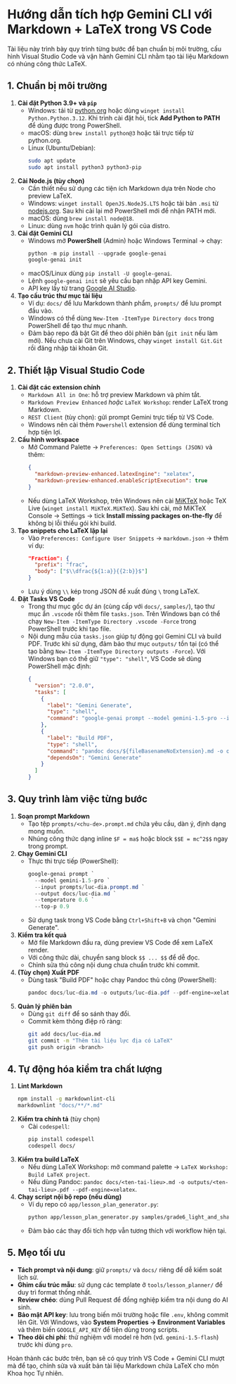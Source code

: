 # Hướng dẫn tích hợp Gemini CLI với Markdown + LaTeX trong VS Code

Tài liệu này trình bày quy trình từng bước để bạn chuẩn bị môi trường, cấu hình Visual Studio Code và vận hành Gemini CLI nhằm tạo tài liệu Markdown có nhúng công thức LaTeX.

## 1. Chuẩn bị môi trường

1. **Cài đặt Python 3.9+ và `pip`**
   - Windows: tải từ [python.org](https://www.python.org/downloads/) hoặc dùng `winget install Python.Python.3.12`. Khi trình cài đặt hỏi, tick **Add Python to PATH** để dùng được trong PowerShell.
   - macOS: dùng `brew install python@3` hoặc tải trực tiếp từ python.org.
   - Linux (Ubuntu/Debian):
     ```bash
     sudo apt update
     sudo apt install python3 python3-pip
     ```
2. **Cài Node.js (tùy chọn)**
   - Cần thiết nếu sử dụng các tiện ích Markdown dựa trên Node cho preview LaTeX.
   - Windows: `winget install OpenJS.NodeJS.LTS` hoặc tải bản `.msi` từ [nodejs.org](https://nodejs.org/). Sau khi cài lại mở PowerShell mới để nhận PATH mới.
   - macOS: dùng `brew install node@18`.
   - Linux: dùng `nvm` hoặc trình quản lý gói của distro.
3. **Cài đặt Gemini CLI**
   - Windows mở **PowerShell** (Admin) hoặc Windows Terminal → chạy:
     ```powershell
     python -m pip install --upgrade google-genai
     google-genai init
     ```
   - macOS/Linux dùng `pip install -U google-genai`.
   - Lệnh `google-genai init` sẽ yêu cầu bạn nhập API key Gemini.
   - API key lấy từ trang [Google AI Studio](https://aistudio.google.com/app/apikey).
4. **Tạo cấu trúc thư mục tài liệu**
   - Ví dụ: `docs/` để lưu Markdown thành phẩm, `prompts/` để lưu prompt đầu vào.
   - Windows có thể dùng `New-Item -ItemType Directory docs` trong PowerShell để tạo thư mục nhanh.
   - Đảm bảo repo đã bật Git để theo dõi phiên bản (`git init` nếu làm mới). Nếu chưa cài Git trên Windows, chạy `winget install Git.Git` rồi đăng nhập tài khoản Git.

## 2. Thiết lập Visual Studio Code

1. **Cài đặt các extension chính**
   - `Markdown All in One`: hỗ trợ preview Markdown và phím tắt.
   - `Markdown Preview Enhanced` *hoặc* `LaTeX Workshop`: render LaTeX trong Markdown.
   - `REST Client` (tùy chọn): gửi prompt Gemini trực tiếp từ VS Code.
   - Windows nên cài thêm `Powershell` extension để dùng terminal tích hợp tiện lợi.
2. **Cấu hình workspace**
   - Mở Command Palette → `Preferences: Open Settings (JSON)` và thêm:
     ```json
     {
       "markdown-preview-enhanced.latexEngine": "xelatex",
       "markdown-preview-enhanced.enableScriptExecution": true
     }
     ```
   - Nếu dùng LaTeX Workshop, trên Windows nên cài [MiKTeX](https://miktex.org/download) hoặc TeX Live (`winget install MiKTeX.MiKTeX`). Sau khi cài, mở MiKTeX Console → Settings → tick **Install missing packages on-the-fly** để không bị lỗi thiếu gói khi build.
3. **Tạo snippets cho LaTeX lặp lại**
   - Vào `Preferences: Configure User Snippets` → `markdown.json` → thêm ví dụ:
     ```json
     "Fraction": {
       "prefix": "frac",
       "body": ["$\\dfrac{${1:a}}{{2:b}}$"]
     }
     ```
   - Lưu ý dùng `\\` kép trong JSON để xuất đúng `\` trong LaTeX.
4. **Đặt Tasks VS Code**
   - Trong thư mục gốc dự án (cùng cấp với `docs/`, `samples/`), tạo thư mục ẩn `.vscode` rồi thêm file `tasks.json`. Trên Windows bạn có thể chạy `New-Item -ItemType Directory .vscode -Force` trong PowerShell trước khi tạo file.
   - Nội dung mẫu của `tasks.json` giúp tự động gọi Gemini CLI và build PDF. Trước khi sử dụng, đảm bảo thư mục `outputs/` tồn tại (có thể tạo bằng `New-Item -ItemType Directory outputs -Force`). Với Windows bạn có thể giữ `"type": "shell"`, VS Code sẽ dùng PowerShell mặc định:
     ```json
     {
       "version": "2.0.0",
       "tasks": [
         {
           "label": "Gemini Generate",
           "type": "shell",
           "command": "google-genai prompt --model gemini-1.5-pro --input ${file} --output docs/${fileBasenameNoExtension}.md"
         },
         {
           "label": "Build PDF",
           "type": "shell",
           "command": "pandoc docs/${fileBasenameNoExtension}.md -o outputs/${fileBasenameNoExtension}.pdf --pdf-engine=xelatex",
           "dependsOn": "Gemini Generate"
         }
       ]
     }
     ```

## 3. Quy trình làm việc từng bước

1. **Soạn prompt Markdown**
   - Tạo tệp `prompts/<chu-de>.prompt.md` chứa yêu cầu, dàn ý, định dạng mong muốn.
   - Nhúng công thức dạng inline `$F = ma$` hoặc block `$$E = mc^2$$` ngay trong prompt.
2. **Chạy Gemini CLI**
   - Thực thi trực tiếp (PowerShell):
     ```powershell
     google-genai prompt `
       --model gemini-1.5-pro `
       --input prompts/luc-dia.prompt.md `
       --output docs/luc-dia.md `
       --temperature 0.6 `
       --top-p 0.9
     ```
   - Sử dụng task trong VS Code bằng `Ctrl+Shift+B` và chọn "Gemini Generate".
3. **Kiểm tra kết quả**
   - Mở file Markdown đầu ra, dùng preview VS Code để xem LaTeX render.
   - Với công thức dài, chuyển sang block `$$ ... $$` để dễ đọc.
   - Chỉnh sửa thủ công nội dung chưa chuẩn trước khi commit.
4. **(Tùy chọn) Xuất PDF**
   - Dùng task "Build PDF" hoặc chạy Pandoc thủ công (PowerShell):
     ```powershell
     pandoc docs/luc-dia.md -o outputs/luc-dia.pdf --pdf-engine=xelatex
     ```
5. **Quản lý phiên bản**
   - Dùng `git diff` để so sánh thay đổi.
   - Commit kèm thông điệp rõ ràng:
     ```bash
     git add docs/luc-dia.md
     git commit -m "Thêm tài liệu lực địa có LaTeX"
     git push origin <branch>
     ```

## 4. Tự động hóa kiểm tra chất lượng

1. **Lint Markdown**
   ```bash
   npm install -g markdownlint-cli
   markdownlint "docs/**/*.md"
   ```
2. **Kiểm tra chính tả** (tùy chọn)
   - Cài `codespell`:
     ```bash
     pip install codespell
     codespell docs/
     ```
3. **Kiểm tra build LaTeX**
   - Nếu dùng LaTeX Workshop: mở command palette → `LaTeX Workshop: Build LaTeX project`.
   - Nếu dùng Pandoc: `pandoc docs/<ten-tai-lieu>.md -o outputs/<ten-tai-lieu>.pdf --pdf-engine=xelatex`.
4. **Chạy script nội bộ repo (nếu dùng)**
   - Ví dụ repo có `app/lesson_plan_generator.py`:
     ```bash
     python app/lesson_plan_generator.py samples/grade6_light_and_shadow.json --output outputs/grade6_lesson.md
     ```
   - Đảm bảo các thay đổi tích hợp vẫn tương thích với workflow hiện tại.

## 5. Mẹo tối ưu

- **Tách prompt và nội dung**: giữ `prompts/` và `docs/` riêng để dễ kiểm soát lịch sử.
- **Ghim cấu trúc mẫu**: sử dụng các template ở `tools/lesson_planner/` để duy trì format thống nhất.
- **Review chéo**: dùng Pull Request để đồng nghiệp kiểm tra nội dung do AI sinh.
- **Bảo mật API key**: lưu trong biến môi trường hoặc file `.env`, không commit lên Git. Với Windows, vào **System Properties → Environment Variables** và thêm biến `GOOGLE_API_KEY` để tiện dùng trong scripts.
- **Theo dõi chi phí**: thử nghiệm với model rẻ hơn (vd. `gemini-1.5-flash`) trước khi dùng `pro`.

Hoàn thành các bước trên, bạn sẽ có quy trình VS Code + Gemini CLI mượt mà để tạo, chỉnh sửa và xuất bản tài liệu Markdown chứa LaTeX cho môn Khoa học Tự nhiên.
